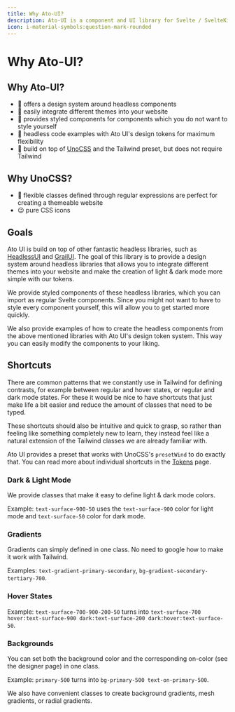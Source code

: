 ```yaml
---
title: Why Ato-UI?
description: Ato-UI is a component and UI library for Svelte / SvelteKit and UnoCSS.
icon: i-material-symbols:question-mark-rounded
---
```


# Why Ato-UI?

## Why Ato-UI?

- 🎯 offers a design system around headless components
- 🎨 easily integrate different themes into your website
- 🌈 provides styled components for components which you do not want to style yourself
- 🦄 headless code examples with Ato UI's design tokens for maximum flexibility
- 🌸 build on top of [UnoCSS](https://unocss.dev/) and the Tailwind preset, but does not require Tailwind

## Why UnoCSS?

- 💪 flexible classes defined through regular expressions are perfect for creating a themeable website
- 😉 pure CSS icons

## Goals

Ato UI is build on top of other fantastic headless libraries, such as [HeadlessUI](https://captaincodeman.github.io/svelte-headlessui/) and [GrailUI](https://grail-ui.vercel.app/). The goal of this library is to provide a design system around headless libraries that allows you to integrate different themes into your website and make the creation of light & dark mode more simple with our tokens.

We provide styled components of these headless libraries, which you can import as regular Svelte components. Since you might not want to have to style every component yourself, this will allow you to get started more quickly.

We also provide examples of how to create the headless components from the above mentioned libraries with Ato UI's design token system. This way you can easily modify the components to your liking.

## Shortcuts

There are common patterns that we constantly use in Tailwind for defining contrasts, for example between regular and hover states, or regular and dark mode states. For these it would be nice to have shortcuts that just make life a bit easier and reduce the amount of classes that need to be typed.

These shortcuts should also be intuitive and quick to grasp, so rather than feeling like something completely new to learn, they instead feel like a natural extension of the Tailwind classes we are already familiar with.

Ato UI provides a preset that works with UnoCSS's `presetWind` to do exactly that. You can read more about individual shortcuts in the [Tokens](/docs/tokens/background) page.

### Dark & Light Mode

We provide classes that make it easy to define light & dark mode colors. 

Example: `text-surface-900-50` uses the `text-surface-900` color for light mode and `text-surface-50` color for dark mode.

### Gradients

Gradients can simply defined in one class. No need to google how to make it work with Tailwind.

Examples: `text-gradient-primary-secondary`, `bg-gradient-secondary-tertiary-700`.

### Hover States

Example: `text-surface-700-900-200-50` turns into `text-surface-700 hover:text-surface-900 dark:text-surface-200 dark:hover:text-surface-50`.

### Backgrounds

You can set both the background color and the corresponding on-color (see the designer page) in one class.

Example: `primary-500` turns into `bg-primary-500 text-on-primary-500`.

We also have convenient classes to create background gradients, mesh gradients, or radial gradients.
